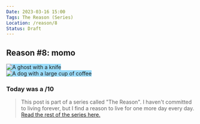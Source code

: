 ```yaml
---
Date: 2023-03-16 15:00
Tags: The Reason (Series)
Location: /reason/8
Status: Draft
---
```


## Reason #8: momo

<div class="img-container-wide"> <img style="background: #9bdcfb;" alt="A ghost with a knife" src="https://raw.githubusercontent.com/george-probably/chachanidze.com/main/Images/momo/ghostknife.png"></div>
<div class="img-container-wide"> <img style="background: #9bdcfb;" alt="A dog with a large cup of coffee" src="https://raw.githubusercontent.com/george-probably/chachanidze.com/main/Images/momo/coffeedog.png"></div>

### Today was a /10

>This post is part of a series called "The Reason". I haven't committed to living forever, but I find a reason to live for one more day every day. [Read the rest of the series here.](/reason/)
